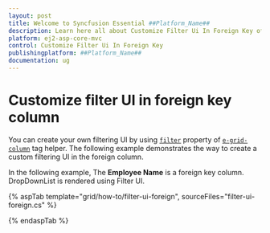 ```yaml
---
layout: post
title: Welcome to Syncfusion Essential ##Platform_Name##
description: Learn here all about Customize Filter Ui In Foreign Key of Syncfusion Essential ##Platform_Name## widgets based on HTML5 and jQuery.
platform: ej2-asp-core-mvc
control: Customize Filter Ui In Foreign Key
publishingplatform: ##Platform_Name##
documentation: ug
---
```



# Customize filter UI in foreign key column

You can create your own filtering UI by using [`filter`](https://helpsyncfusion.com/cr/cref_files/aspnetcore-js2/aspnetcore/Syncfusion.EJ2~Syncfusion.EJ2.Grids.GridColumn~Filter.html) property of [`e-grid-column`](https://help.syncfusion.com/cr/aspnetcore-js2/Syncfusion.EJ2.Grids.GridColumn.html) tag helper. The following example demonstrates the way to create a custom filtering UI in the foreign column.

In the following example, The **Employee Name** is a foreign key column. DropDownList is rendered using Filter UI.

{% aspTab template="grid/how-to/filter-ui-foreign", sourceFiles="filter-ui-foreign.cs" %}

{% endaspTab %}
